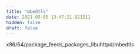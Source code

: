 ```yaml
---
title: "mbedtls"
date: 2021-05-05 13:47:21.921211
hidden: false
draft: false
---
```


x86/64/package_feeds_packages_libuhttpd/mbedtls

